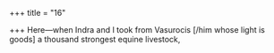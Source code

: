 +++
title = "16"

+++
Here—when Indra and I took from Vasurocis [/him whose light
is goods]
a thousand strongest equine livestock,